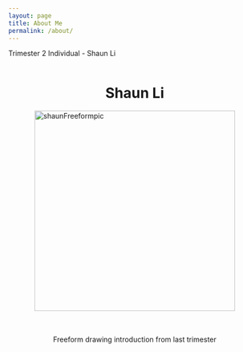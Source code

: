 ```yaml
---
layout: page
title: About Me
permalink: /about/
---
```


Trimester 2 Individual - Shaun Li

<div style="display: flex; justify-content: center; align-items: center;">
    <h1>Shaun Li</h1> 
</div>
<div style="display: flex; justify-content: center; align-items: center;">
    <img src="{{ site.baseurl}}/images/shaunFreeformpic.jpg" alt="shaunFreeformpic" style="height: 400px; width: 400px;">
</div>
<br><br>
<div style="display: flex; justify-content: center; align-items: center;">
     <p>Freeform drawing introduction from last trimester</p>
</div>
<br><br>